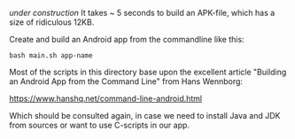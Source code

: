 *under construction* It takes ~ 5 seconds to build an APK-file, which has a size of ridiculous 12KB.


Create and build an Android app from the commandline like this:

    bash main.sh app-name


Most of the scripts in this directory base upon the excellent article
"Building an Android App from the Command Line" from Hans Wennborg:

https://www.hanshq.net/command-line-android.html

Which should be consulted again, in case we need to install Java and JDK
from sources or want to use C-scripts in our app.
